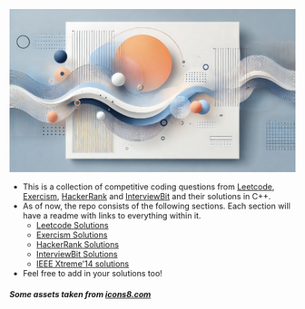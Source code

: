 <!-- ![Header Image](https://dev-to-uploads.s3.amazonaws.com/i/c4l7vr7g75jid85szu68.png) -->

![Header Image](./diffusion_2.png)

- This is a collection of competitive coding questions from [Leetcode](https://leetcode.io/), [Exercism](https://exercism.io/), [HackerRank](https://hackerrank.com) and [InterviewBit](https://www.interviewbit.com/) and their solutions in C++.
- As of now, the repo consists of the following sections. Each section will have a readme with links to everything within it.
  - [Leetcode Solutions](./Leetcode/readme.md)
  - [Exercism Solutions](./Exercism/readme.md)
  - [HackerRank Solutions](./HackerRank/readme.md)
  - [InterviewBit Solutions](./Interviewbit/Readme.md)
  - [IEEE Xtreme'14 solutions](./Solutions-Xtreme-14)
- Feel free to add in your solutions too!

##### Some assets taken from [icons8.com](https://icons8.com/)
